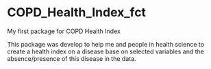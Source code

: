 # COPD_Health_Index_fct
My first package for COPD Health Index


This package was develop to help me and people in health science to create a health index on a disease base on selected variables and the absence/presence of this disease in the data.  
